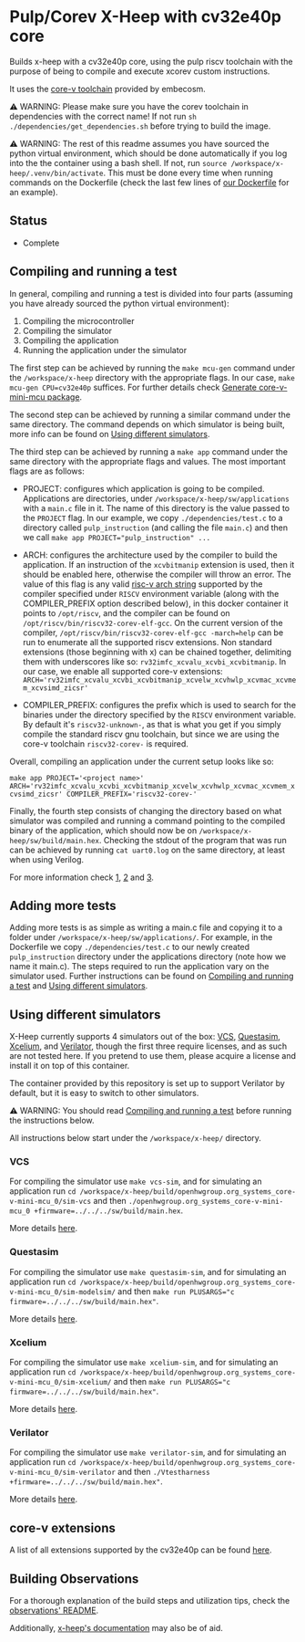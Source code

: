 # Pulp/Corev X-Heep with cv32e40p core

Builds x-heep with a cv32e40p core, using the pulp riscv toolchain with the purpose of being to compile and execute xcorev custom instructions.

It uses the [core-v toolchain](https://www.embecosm.com/resources/tool-chain-downloads/#corev) provided by embecosm.

⚠️ WARNING: Please make sure you have the corev toolchain in dependencies with the correct name! If not run `sh ./dependencies/get_dependencies.sh` before trying to build the image.

⚠️ WARNING: The rest of this readme assumes you have sourced the python virtual environment, which should be done automatically if you log into the the container using a bash shell. If not, run `source /workspace/x-heep/.venv/bin/activate`. This must be done every time when running commands on the Dockerfile (check the last few lines of [our Dockerfile](./Dockerfile) for an example).

## Status

- Complete

## Compiling and running a test

In general, compiling and running a test is divided into four parts (assuming you have already sourced the python virtual environment):

1. Compiling the microcontroller
2. Compiling the simulator
3. Compiling the application
4. Running the application under the simulator

The first step can be achieved by running the ```make mcu-gen``` command under the `/workspace/x-heep` directory with the appropriate flags. In our case, `make mcu-gen CPU=cv32e40p` suffices. For further details check [Generate core-v-mini-mcu package](https://github.com/esl-epfl/x-heep/blob/main/docs/source/How_to/CompileMakefile.md#generate-core-v-mini-mcu-package).

The second step can be achieved by running a similar command under the same directory. The command depends on which simulator is being built, more info can be found on [Using different simulators](#using-different-simulators).

The third step can be achieved by running a `make app` command under the same directory with the appropriate flags and values. The most important flags are as follows:

- PROJECT: configures which application is going to be compiled. Applications are directories, under `/workspace/x-heep/sw/applications` with a `main.c` file in it. The name of this directory is the value passed to the `PROJECT` flag. In our example, we copy `./dependencies/test.c` to a directory called `pulp_instruction` (and calling the file `main.c`) and then we call `make app PROJECT="pulp_instruction" ...`

- ARCH: configures the architecture used by the compiler to build the application. If an instruction of the `xcvbitmanip` extension is used, then it should be enabled here, otherwise the compiler will throw an error. The value of this flag is any valid [risc-v arch string](https://github.com/pulp-platform/riscv-gnu-toolchain/blob/master/pulp.md#all-extension-subsets) supported by the compiler specified under `RISCV` environment variable (along with the COMPILER_PREFIX option described below), in this docker container it points to `/opt/riscv`, and the compiler can be found on `/opt/riscv/bin/riscv32-corev-elf-gcc`. On the current version of the compiler, `/opt/riscv/bin/riscv32-corev-elf-gcc -march=help` can be run to enumerate all the supported riscv extensions. Non standard extensions (those beginning with x) can be chained together, delimiting them with underscores like so: `rv32imfc_xcvalu_xcvbi_xcvbitmanip`.
In our case, we enable all supported core-v extensions: `ARCH='rv32imfc_xcvalu_xcvbi_xcvbitmanip_xcvelw_xcvhwlp_xcvmac_xcvmem_xcvsimd_zicsr'`

- COMPILER_PREFIX: configures the prefix which is used to search for the binaries under the directory specified by the `RISCV` environment variable. By default it's `riscv32-unknown-`, as that is what you get if you simply compile the standard riscv gnu toolchain, but since we are using the core-v toolchain `riscv32-corev-` is required.

Overall, compiling an application under the current setup looks like so:

`make app PROJECT='<project name>' ARCH='rv32imfc_xcvalu_xcvbi_xcvbitmanip_xcvelw_xcvhwlp_xcvmac_xcvmem_xcvsimd_zicsr' COMPILER_PREFIX='riscv32-corev-'`

Finally, the fourth step consists of changing the directory based on what simulator was compiled and running a command pointing to the compiled binary of the application, which should now be on `/workspace/x-heep/sw/build/main.hex`. Checking the stdout of the program that was run can be achieved by running `cat uart0.log` on the same directory, at least when using Verilog.

For more information check [1](https://github.com/esl-epfl/x-heep/blob/main/docs/source/How_to/GettingStarted.md), [2](https://github.com/esl-epfl/x-heep/blob/main/docs/source/How_to/Simulate.md) and [3](https://github.com/esl-epfl/x-heep/blob/main/docs/source/How_to/CompileMakefile.md).

## Adding more tests

Adding more tests is as simple as writing a main.c file and copying it to a folder under `/workspace/x-heep/sw/applications/`. For example, in the Dockerfile we copy `./dependencies/test.c` to our newly created `pulp_instruction` directory under the applications directory (note how we name it main.c).
The steps required to run the application vary on the simulator used. Further instructions can be found on [Compiling and running a test](#compiling-and-running-a-test) and [Using different simulators](#using-different-simulators).

## Using different simulators

X-Heep currently supports 4 simulators out of the box: [VCS](https://www.synopsys.com/verification/simulation/vcs.html), [Questasim](https://eda.sw.siemens.com/en-US/ic/questa/simulation/advanced-simulator/), [Xcelium](https://www.cadence.com/en_US/home/tools/system-design-and-verification/simulation-and-testbench-verification/xcelium-simulator.html), and [Verilator](https://github.com/verilator/verilator), though the first three require licenses, and as such are not tested here. If you pretend to use them, please acquire a license and install it on top of this container.

The container provided by this repository is set up to support Verilator by default, but it is easy to switch to other simulators.

⚠️ WARNING: You should read [Compiling and running a test](#compiling-and-running-a-test) before running the instructions below.

All instructions below start under the `/workspace/x-heep/` directory.

### VCS

For compiling the simulator use `make vcs-sim`, and for simulating an application run `cd /workspace/x-heep/build/openhwgroup.org_systems_core-v-mini-mcu_0/sim-vcs` and then `./openhwgroup.org_systems_core-v-mini-mcu_0 +firmware=../../../sw/build/main.hex`.

More details [here](https://github.com/esl-epfl/x-heep/blob/main/docs/source/How_to/Simulate.md#compiling-for-vcs).
 
### Questasim

For compiling the simulator use `make questasim-sim`, and for simulating an application run `cd /workspace/x-heep/build/openhwgroup.org_systems_core-v-mini-mcu_0/sim-modelsim/` and then `make run PLUSARGS="c firmware=../../../sw/build/main.hex"`.

More details [here](https://github.com/esl-epfl/x-heep/blob/main/docs/source/How_to/Simulate.md#compiling-for-questasim).

### Xcelium

For compiling the simulator use `make xcelium-sim`, and for simulating an application run `cd /workspace/x-heep/build/openhwgroup.org_systems_core-v-mini-mcu_0/sim-xcelium/` and then `make run PLUSARGS="c firmware=../../../sw/build/main.hex"`.

More details [here](https://github.com/esl-epfl/x-heep/blob/main/docs/source/How_to/Simulate.md#compiling-for-xcelium).

### Verilator

For compiling the simulator use `make verilator-sim`, and for simulating an application run `cd /workspace/x-heep/build/openhwgroup.org_systems_core-v-mini-mcu_0/sim-verilator` and then `./Vtestharness +firmware=../../../sw/build/main.hex"`.

More details [here](https://github.com/esl-epfl/x-heep/blob/main/docs/source/How_to/Simulate.md#compiling-for-verilator).

## core-v extensions

A list of all extensions supported by the cv32e40p can be found [here](https://docs.openhwgroup.org/projects/cv32e40p-user-manual/en/latest/instruction_set_extensions.html).

## Building Observations

For a thorough explanation of the build steps and utilization tips, check the [observations' README](./observations/README.md).

Additionally, [x-heep's documentation](https://github.com/esl-epfl/x-heep/tree/main/docs/source) may also be of aid.
